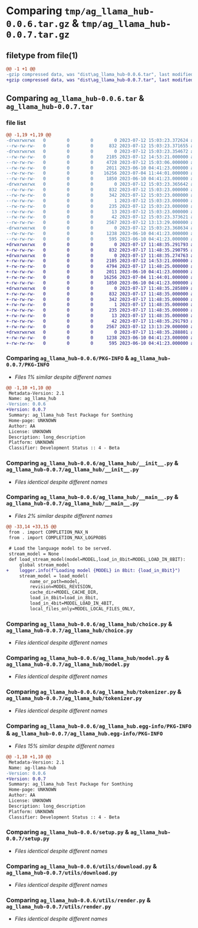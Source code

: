 # Comparing `tmp/ag_llama_hub-0.0.6.tar.gz` & `tmp/ag_llama_hub-0.0.7.tar.gz`

## filetype from file(1)

```diff
@@ -1 +1 @@
-gzip compressed data, was "dist\ag_llama_hub-0.0.6.tar", last modified: Wed Jul 12 15:03:23 2023, max compression
+gzip compressed data, was "dist\ag_llama_hub-0.0.7.tar", last modified: Mon Jul 17 11:48:35 2023, max compression
```

## Comparing `ag_llama_hub-0.0.6.tar` & `ag_llama_hub-0.0.7.tar`

### file list

```diff
@@ -1,19 +1,19 @@
-drwxrwxrwx   0        0        0        0 2023-07-12 15:03:23.372624 ag_llama_hub-0.0.6/
--rw-rw-rw-   0        0        0      832 2023-07-12 15:03:23.371655 ag_llama_hub-0.0.6/PKG-INFO
-drwxrwxrwx   0        0        0        0 2023-07-12 15:03:23.354672 ag_llama_hub-0.0.6/ag_llama_hub/
--rw-rw-rw-   0        0        0     2105 2023-07-12 14:53:21.000000 ag_llama_hub-0.0.6/ag_llama_hub/__init__.py
--rw-rw-rw-   0        0        0     4728 2023-07-12 15:03:06.000000 ag_llama_hub-0.0.6/ag_llama_hub/__main__.py
--rw-rw-rw-   0        0        0     2011 2023-06-10 04:41:23.000000 ag_llama_hub-0.0.6/ag_llama_hub/choice.py
--rw-rw-rw-   0        0        0    16256 2023-07-04 11:44:01.000000 ag_llama_hub-0.0.6/ag_llama_hub/model.py
--rw-rw-rw-   0        0        0     1850 2023-06-10 04:41:23.000000 ag_llama_hub-0.0.6/ag_llama_hub/tokenizer.py
-drwxrwxrwx   0        0        0        0 2023-07-12 15:03:23.365642 ag_llama_hub-0.0.6/ag_llama_hub.egg-info/
--rw-rw-rw-   0        0        0      832 2023-07-12 15:03:23.000000 ag_llama_hub-0.0.6/ag_llama_hub.egg-info/PKG-INFO
--rw-rw-rw-   0        0        0      342 2023-07-12 15:03:23.000000 ag_llama_hub-0.0.6/ag_llama_hub.egg-info/SOURCES.txt
--rw-rw-rw-   0        0        0        1 2023-07-12 15:03:23.000000 ag_llama_hub-0.0.6/ag_llama_hub.egg-info/dependency_links.txt
--rw-rw-rw-   0        0        0      235 2023-07-12 15:03:23.000000 ag_llama_hub-0.0.6/ag_llama_hub.egg-info/requires.txt
--rw-rw-rw-   0        0        0       13 2023-07-12 15:03:23.000000 ag_llama_hub-0.0.6/ag_llama_hub.egg-info/top_level.txt
--rw-rw-rw-   0        0        0       42 2023-07-12 15:03:23.373621 ag_llama_hub-0.0.6/setup.cfg
--rw-rw-rw-   0        0        0     2567 2023-07-12 13:13:29.000000 ag_llama_hub-0.0.6/setup.py
-drwxrwxrwx   0        0        0        0 2023-07-12 15:03:23.368634 ag_llama_hub-0.0.6/utils/
--rw-rw-rw-   0        0        0     1238 2023-06-10 04:41:23.000000 ag_llama_hub-0.0.6/utils/download.py
--rw-rw-rw-   0        0        0      595 2023-06-10 04:41:23.000000 ag_llama_hub-0.0.6/utils/render.py
+drwxrwxrwx   0        0        0        0 2023-07-17 11:48:35.291793 ag_llama_hub-0.0.7/
+-rw-rw-rw-   0        0        0      832 2023-07-17 11:48:35.290795 ag_llama_hub-0.0.7/PKG-INFO
+drwxrwxrwx   0        0        0        0 2023-07-17 11:48:35.274763 ag_llama_hub-0.0.7/ag_llama_hub/
+-rw-rw-rw-   0        0        0     2105 2023-07-12 14:53:21.000000 ag_llama_hub-0.0.7/ag_llama_hub/__init__.py
+-rw-rw-rw-   0        0        0     4794 2023-07-17 11:48:25.000000 ag_llama_hub-0.0.7/ag_llama_hub/__main__.py
+-rw-rw-rw-   0        0        0     2011 2023-06-10 04:41:23.000000 ag_llama_hub-0.0.7/ag_llama_hub/choice.py
+-rw-rw-rw-   0        0        0    16256 2023-07-04 11:44:01.000000 ag_llama_hub-0.0.7/ag_llama_hub/model.py
+-rw-rw-rw-   0        0        0     1850 2023-06-10 04:41:23.000000 ag_llama_hub-0.0.7/ag_llama_hub/tokenizer.py
+drwxrwxrwx   0        0        0        0 2023-07-17 11:48:35.285809 ag_llama_hub-0.0.7/ag_llama_hub.egg-info/
+-rw-rw-rw-   0        0        0      832 2023-07-17 11:48:35.000000 ag_llama_hub-0.0.7/ag_llama_hub.egg-info/PKG-INFO
+-rw-rw-rw-   0        0        0      342 2023-07-17 11:48:35.000000 ag_llama_hub-0.0.7/ag_llama_hub.egg-info/SOURCES.txt
+-rw-rw-rw-   0        0        0        1 2023-07-17 11:48:35.000000 ag_llama_hub-0.0.7/ag_llama_hub.egg-info/dependency_links.txt
+-rw-rw-rw-   0        0        0      235 2023-07-17 11:48:35.000000 ag_llama_hub-0.0.7/ag_llama_hub.egg-info/requires.txt
+-rw-rw-rw-   0        0        0       13 2023-07-17 11:48:35.000000 ag_llama_hub-0.0.7/ag_llama_hub.egg-info/top_level.txt
+-rw-rw-rw-   0        0        0       42 2023-07-17 11:48:35.291793 ag_llama_hub-0.0.7/setup.cfg
+-rw-rw-rw-   0        0        0     2567 2023-07-12 13:13:29.000000 ag_llama_hub-0.0.7/setup.py
+drwxrwxrwx   0        0        0        0 2023-07-17 11:48:35.288801 ag_llama_hub-0.0.7/utils/
+-rw-rw-rw-   0        0        0     1238 2023-06-10 04:41:23.000000 ag_llama_hub-0.0.7/utils/download.py
+-rw-rw-rw-   0        0        0      595 2023-06-10 04:41:23.000000 ag_llama_hub-0.0.7/utils/render.py
```

### Comparing `ag_llama_hub-0.0.6/PKG-INFO` & `ag_llama_hub-0.0.7/PKG-INFO`

 * *Files 1% similar despite different names*

```diff
@@ -1,10 +1,10 @@
 Metadata-Version: 2.1
 Name: ag_llama_hub
-Version: 0.0.6
+Version: 0.0.7
 Summary: ag_llama_hub Test Package for Somthing
 Home-page: UNKNOWN
 Author: AA
 License: UNKNOWN
 Description: long_description
 Platform: UNKNOWN
 Classifier: Development Status :: 4 - Beta
```

### Comparing `ag_llama_hub-0.0.6/ag_llama_hub/__init__.py` & `ag_llama_hub-0.0.7/ag_llama_hub/__init__.py`

 * *Files identical despite different names*

### Comparing `ag_llama_hub-0.0.6/ag_llama_hub/__main__.py` & `ag_llama_hub-0.0.7/ag_llama_hub/__main__.py`

 * *Files 2% similar despite different names*

```diff
@@ -33,14 +33,15 @@
 from . import COMPLETION_MAX_N
 from . import COMPLETION_MAX_LOGPROBS
 
 # Load the language model to be served.
 stream_model = None
 def load_stream_model(model=MODEL,load_in_8bit=MODEL_LOAD_IN_8BIT):
     global stream_model
+    logger.info(f"Loading model {MODEL} in 8bit: {load_in_8bit}")
     stream_model = load_model(
         name_or_path=model,
         revision=MODEL_REVISION,
         cache_dir=MODEL_CACHE_DIR,
         load_in_8bit=load_in_8bit,
         load_in_4bit=MODEL_LOAD_IN_4BIT,
         local_files_only=MODEL_LOCAL_FILES_ONLY,
```

### Comparing `ag_llama_hub-0.0.6/ag_llama_hub/choice.py` & `ag_llama_hub-0.0.7/ag_llama_hub/choice.py`

 * *Files identical despite different names*

### Comparing `ag_llama_hub-0.0.6/ag_llama_hub/model.py` & `ag_llama_hub-0.0.7/ag_llama_hub/model.py`

 * *Files identical despite different names*

### Comparing `ag_llama_hub-0.0.6/ag_llama_hub/tokenizer.py` & `ag_llama_hub-0.0.7/ag_llama_hub/tokenizer.py`

 * *Files identical despite different names*

### Comparing `ag_llama_hub-0.0.6/ag_llama_hub.egg-info/PKG-INFO` & `ag_llama_hub-0.0.7/ag_llama_hub.egg-info/PKG-INFO`

 * *Files 15% similar despite different names*

```diff
@@ -1,10 +1,10 @@
 Metadata-Version: 2.1
 Name: ag-llama-hub
-Version: 0.0.6
+Version: 0.0.7
 Summary: ag_llama_hub Test Package for Somthing
 Home-page: UNKNOWN
 Author: AA
 License: UNKNOWN
 Description: long_description
 Platform: UNKNOWN
 Classifier: Development Status :: 4 - Beta
```

### Comparing `ag_llama_hub-0.0.6/setup.py` & `ag_llama_hub-0.0.7/setup.py`

 * *Files identical despite different names*

### Comparing `ag_llama_hub-0.0.6/utils/download.py` & `ag_llama_hub-0.0.7/utils/download.py`

 * *Files identical despite different names*

### Comparing `ag_llama_hub-0.0.6/utils/render.py` & `ag_llama_hub-0.0.7/utils/render.py`

 * *Files identical despite different names*

